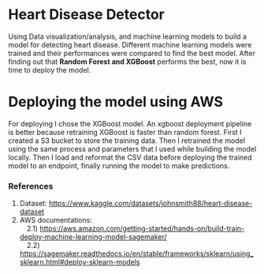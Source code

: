 # Heart Disease Detector
Using Data visualization/analysis, and machine learning models to build a model for detecting heart disease. Different machine learning models were trained and their performances were compared to find the best model.
After finding out that <b>Random Forest and XGBoost</b> performs the best, now it is time to deploy the model.

# Deploying the model using AWS
For deploying I chose the XGBoost model. An xgboost deployment pipeline is better because retraining XGBoost is faster than random forest.
First I created a S3 bucket to store the training data. Then I retrained the model using the same process and parameters that I used while building the model locally. Then I load and reformat the CSV data before deploying the trained model to an endpoint, finally running the model to make predictions.
### References
1) Dataset: https://www.kaggle.com/datasets/johnsmith88/heart-disease-dataset <br>
2) AWS documentations: <br>
&emsp;2.1) https://aws.amazon.com/getting-started/hands-on/build-train-deploy-machine-learning-model-sagemaker/ <br>
&emsp;2.2) https://sagemaker.readthedocs.io/en/stable/frameworks/sklearn/using_sklearn.html#deploy-sklearn-models

